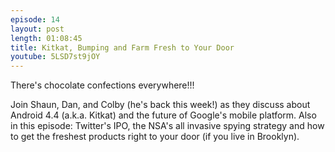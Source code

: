 ```yaml
---
episode: 14
layout: post
length: 01:08:45
title: Kitkat, Bumping and Farm Fresh to Your Door
youtube: 5LSD7st9jOY
---
```


There's chocolate confections everywhere!!!

Join Shaun, Dan, and Colby (he's back this week!) as they discuss about Android 4.4 (a.k.a. Kitkat) and the future of Google's mobile platform. Also in this episode: Twitter's IPO, the NSA's all invasive spying strategy and how to get the freshest products right to your door (if you live in Brooklyn).
